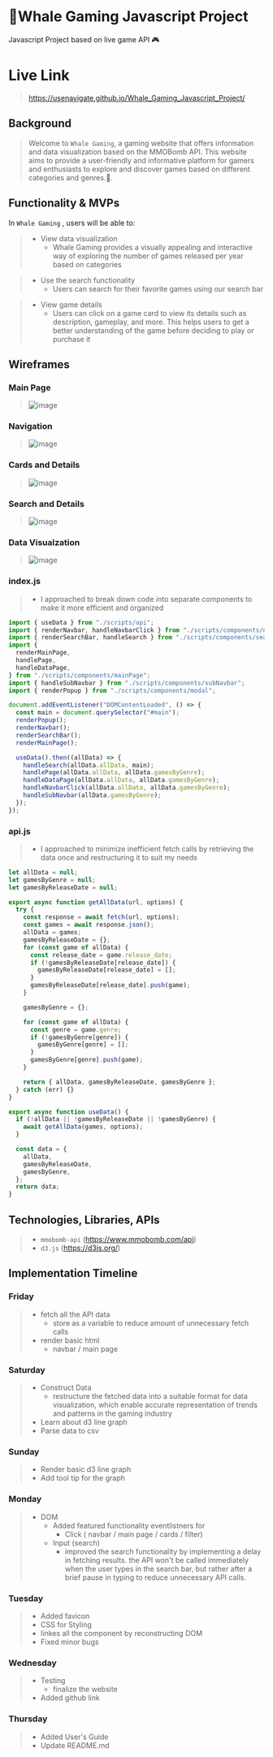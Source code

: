 # 🐳Whale Gaming Javascript Project

Javascript Project based on live game API 🎮

# Live Link

> https://usenavigate.github.io/Whale_Gaming_Javascript_Project/

## Background

> Welcome to `Whale Gaming`, a gaming website that offers information and data visualization based on the MMOBomb API. This website aims to provide a user-friendly and informative platform for gamers and enthusiasts to explore and discover games based on different categories and genres.🐋.

## Functionality & MVPs

In `Whale Gaming` , users will be able to:

> - View data visualization
>   - Whale Gaming provides a visually appealing and interactive way of exploring the number of games released per year based on categories

> - Use the search functionality
>   - Users can search for their favorite games using our search bar

> - View game details
>   - Users can click on a game card to view its details such as description, gameplay, and more. This helps users to get a better understanding of the game before deciding to play or purchase it

## Wireframes

### Main Page

> ![image](gif/main_page.gif)

### Navigation

> ![image](gif/navigation.gif)

### Cards and Details

> ![image](gif/card.gif)

### Search and Details

> ![image](gif/search_bar.gif)

### Data Visualzation

> ![image](gif/stat.gif)

### index.js

> - I approached to break down code into separate components to make it more efficient and organized

```javascript
import { useData } from "./scripts/api";
import { renderNavbar, handleNavbarClick } from "./scripts/components/navbar";
import { renderSearchBar, handleSearch } from "./scripts/components/search";
import {
  renderMainPage,
  handlePage,
  handleDataPage,
} from "./scripts/components/mainPage";
import { handleSubNavbar } from "./scripts/components/subNavbar";
import { renderPopup } from "./scripts/components/modal";

document.addEventListener("DOMContentLoaded", () => {
  const main = document.querySelector("#main");
  renderPopup();
  renderNavbar();
  renderSearchBar();
  renderMainPage();

  useData().then((allData) => {
    handleSearch(allData.allData, main);
    handlePage(allData.allData, allData.gamesByGenre);
    handleDataPage(allData.allData, allData.gamesByGenre);
    handleNavbarClick(allData.allData, allData.gamesByGenre);
    handleSubNavbar(allData.gamesByGenre);
  });
});
```

### api.js

> - I approached to minimize inefficient fetch calls by retrieving the data once and restructuring it to suit my needs

```javascript
let allData = null;
let gamesByGenre = null;
let gamesByReleaseDate = null;

export async function getAllData(url, options) {
  try {
    const response = await fetch(url, options);
    const games = await response.json();
    allData = games;
    gamesByReleaseDate = {};
    for (const game of allData) {
      const release_date = game.release_date;
      if (!gamesByReleaseDate[release_date]) {
        gamesByReleaseDate[release_date] = [];
      }
      gamesByReleaseDate[release_date].push(game);
    }

    gamesByGenre = {};

    for (const game of allData) {
      const genre = game.genre;
      if (!gamesByGenre[genre]) {
        gamesByGenre[genre] = [];
      }
      gamesByGenre[genre].push(game);
    }

    return { allData, gamesByReleaseDate, gamesByGenre };
  } catch (err) {}
}

export async function useData() {
  if (!allData || !gamesByReleaseDate || !gamesByGenre) {
    await getAllData(games, options);
  }

  const data = {
    allData,
    gamesByReleaseDate,
    gamesByGenre,
  };
  return data;
}
```

## Technologies, Libraries, APIs

> - `mmobomb-api` (https://www.mmobomb.com/api)
> - `d3.js` (https://d3js.org/)

## Implementation Timeline

### Friday

> - fetch all the API data
>   - store as a variable to reduce amount of unnecessary fetch calls
> - render basic html
>   - navbar / main page

### Saturday

> - Construct Data
>   - restructure the fetched data into a suitable format for data visualization, which enable accurate representation of trends and patterns in the gaming industry
> - Learn about d3 line graph
> - Parse data to csv

### Sunday

> - Render basic d3 line graph
> - Add tool tip for the graph

### Monday

> - DOM
>   - Added featured functionality eventlistners for
>     - Click ( navbar / main page / cards / filter)
>   - Input (search)
>     - improved the search functionality by implementing a delay in fetching results. the API won't be called immediately when the user types in the search bar, but rather after a brief pause in typing to reduce unnecessary API calls.

### Tuesday

> - Added favicon
> - CSS for Styling
> - linkes all the component by reconstructing DOM
> - Fixed minor bugs

### Wednesday

> - Testing
>   - finalize the website
> - Added github link

### Thursday

> - Added User's Guide
> - Update README.md

